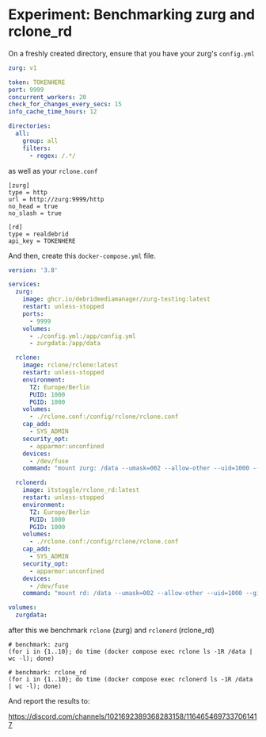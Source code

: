 # Experiment: Benchmarking zurg and rclone_rd

On a freshly created directory, ensure that you have your zurg's `config.yml` 

```yaml
zurg: v1

token: TOKENHERE
port: 9999
concurrent_workers: 20
check_for_changes_every_secs: 15
info_cache_time_hours: 12

directories:
  all:
    group: all
    filters:
      - regex: /.*/
```

as well as your `rclone.conf`

```
[zurg]
type = http
url = http://zurg:9999/http
no_head = true
no_slash = true

[rd]
type = realdebrid
api_key = TOKENHERE
```

And then, create this `docker-compose.yml` file.

```yaml
version: '3.8'

services:
  zurg:
    image: ghcr.io/debridmediamanager/zurg-testing:latest
    restart: unless-stopped
    ports:
      - 9999
    volumes:
      - ./config.yml:/app/config.yml
      - zurgdata:/app/data

  rclone:
    image: rclone/rclone:latest
    restart: unless-stopped
    environment:
      TZ: Europe/Berlin
      PUID: 1000
      PGID: 1000
    volumes:
      - ./rclone.conf:/config/rclone/rclone.conf
    cap_add:
      - SYS_ADMIN
    security_opt:
      - apparmor:unconfined
    devices:
      - /dev/fuse
    command: "mount zurg: /data --umask=002 --allow-other --uid=1000 --gid=1000 --dir-cache-time 10s --read-only"

  rclonerd:
    image: itstoggle/rclone_rd:latest
    restart: unless-stopped
    environment:
      TZ: Europe/Berlin
      PUID: 1000
      PGID: 1000
    volumes:
      - ./rclone.conf:/config/rclone/rclone.conf
    cap_add:
      - SYS_ADMIN
    security_opt:
      - apparmor:unconfined
    devices:
      - /dev/fuse
    command: "mount rd: /data --umask=002 --allow-other --uid=1000 --gid=1000 --dir-cache-time 10s --read-only"

volumes:
  zurgdata:
```

after this we benchmark `rclone` (zurg) and `rclonerd` (rclone_rd)

```
# benchmark: zurg
(for i in {1..10}; do time (docker compose exec rclone ls -1R /data | wc -l); done)

# benchmark: rclone_rd
(for i in {1..10}; do time (docker compose exec rclonerd ls -1R /data | wc -l); done)
```

And report the results to:

https://discord.com/channels/1021692389368283158/1164654697337061417
